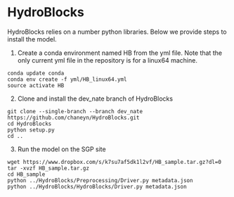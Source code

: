 HydroBlocks
==========

HydroBlocks relies on a number python libraries. Below we provide steps to install the model.

1. Create a conda environment named HB from the yml file. Note that the only current yml file in the repository is for a linux64 machine. 
```
conda update conda
conda env create -f yml/HB_linux64.yml
source activate HB
```

2. Clone and install the dev_nate branch of HydroBlocks
```
git clone --single-branch --branch dev_nate https://github.com/chaneyn/HydroBlocks.git
cd HydroBlocks
python setup.py 
cd ..
```

3. Run the model on the SGP site
```
wget https://www.dropbox.com/s/k7su7af5dk1l2vf/HB_sample.tar.gz?dl=0
tar -xvzf HB_sample.tar.gz
cd HB_sample
python ../HydroBlocks/Preprocessing/Driver.py metadata.json
python ../HydroBlocks/HydroBlocks/Driver.py metadata.json 
```

